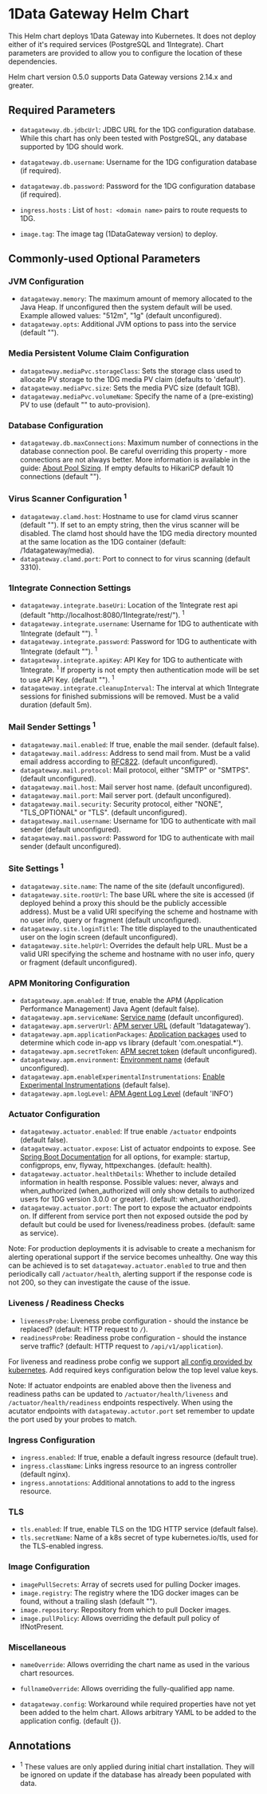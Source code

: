# 1Data Gateway Helm Chart

This Helm chart deploys 1Data Gateway into Kubernetes.
It does not deploy either of it's required services (PostgreSQL and 1Integrate).
Chart parameters are provided to allow you to configure the location of these dependencies.

Helm chart version 0.5.0 supports Data Gateway versions 2.14.x and greater.

## Required Parameters

* `datagateway.db.jdbcUrl`: JDBC URL for the 1DG configuration database.
    While this chart has only been tested with PostgreSQL, any database supported by 1DG should work.
* `datagateway.db.username`: Username for the 1DG configuration database (if required).
* `datagateway.db.password`: Password for the 1DG configuration database (if required).


* `ingress.hosts` : List of `host: <domain name>` pairs to route requests to 1DG.


* `image.tag`: The image tag (1DataGateway version) to deploy.

## Commonly-used Optional Parameters

### JVM Configuration

* `datagateway.memory`: The maximum amount of memory allocated to the Java Heap.
    If unconfigured then the system default will be used.
    Example allowed values: "512m", "1g" (default unconfigured).
* `datagateway.opts`: Additional JVM options to pass into the service (default "").

### Media Persistent Volume Claim Configuration

* `datagateway.mediaPvc.storageClass`: Sets the storage class used to allocate PV storage to the 1DG media PV claim (defaults to 'default').
* `datagateway.mediaPvc.size`: Sets the media PVC size (default 1GB).
* `datagateway.mediaPvc.volumeName`: Specify the name of a (pre-existing) PV to use (default "" to auto-provision).

### Database Configuration

* `datagateway.db.maxConnections`: Maximum number of connections in the database connection pool.
    Be careful overriding this property - more connections are not always better.
    More information is available in the guide: [About Pool Sizing](https://github.com/brettwooldridge/HikariCP/wiki/About-Pool-Sizing).
    If empty defaults to HikariCP default 10 connections (default "").

### Virus Scanner Configuration <sup>1</sup>

* `datagateway.clamd.host`: Hostname to use for clamd virus scanner (default "").
    If set to an empty string, then the virus scanner will be disabled.
    The clamd host should have the 1DG media directory mounted at the same location as the 1DG container (default: /1datagateway/media).
* `datagateway.clamd.port`: Port to connect to for virus scanning (default 3310).

### 1Integrate Connection Settings

* `datagateway.integrate.baseUri`: Location of the 1Integrate rest api (default "http://localhost:8080/1Integrate/rest/"). <sup>1</sup>
* `datagateway.integrate.username`: Username for 1DG to authenticate with 1Integrate (default ""). <sup>1</sup>
* `datagateway.integrate.password`: Password for 1DG to authenticate with 1Integrate (default ""). <sup>1</sup>
* `datagateway.integrate.apiKey`: API Key for 1DG to authenticate with 1Integrate. <sup>1</sup>
    If property is not empty then authentication mode will be set to use API Key. (default ""). <sup>1</sup>
* `datagateway.integrate.cleanupInterval`: The interval at which 1Integrate sessions for finished submissions will be removed.
    Must be a valid duration (default 5m).

### Mail Sender Settings <sup>1</sup>

* `datagateway.mail.enabled`: If true, enable the mail sender. (default false).
* `datagateway.mail.address`: Address to send mail from.
    Must be a valid email address according to [RFC822](https://www.ietf.org/rfc/rfc822.txt). (default unconfigured).
* `datagateway.mail.protocol`: Mail protocol, either "SMTP" or "SMTPS". (default unconfigured).
* `datagateway.mail.host`: Mail server host name. (default unconfigured).
* `datagateway.mail.port`: Mail server port. (default unconfigured).
* `datagateway.mail.security`: Security protocol, either "NONE", "TLS_OPTIONAL" or "TLS". (default unconfigured).
* `datagateway.mail.username`: Username for 1DG to authenticate with mail sender (default unconfigured).
* `datagateway.mail.password`: Password for 1DG to authenticate with mail sender (default unconfigured).

### Site Settings <sup>1</sup>

* `datagateway.site.name`: The name of the site (default unconfigured).
* `datagateway.site.rootUrl`: The base URL where the site is accessed (if deployed behind a proxy this should be the publicly accessible address).
    Must be a valid URI specifying the scheme and hostname with no user info, query or fragment (default unconfigured).
* `datagateway.site.loginTitle`: The title displayed to the unauthenticated user on the login screen (default unconfigured).
* `datagateway.site.helpUrl`: Overrides the default help URL.
    Must be a valid URI specifying the scheme and hostname with no user info, query or fragment (default unconfigured).

### APM Monitoring Configuration

* `datagateway.apm.enabled`: If true, enable the APM (Application Performance Management) Java Agent (default false).
* `datagateway.apm.serviceName`: [Service name](https://www.elastic.co/guide/en/apm/agent/java/current/config-core.html#config-service-name) (default unconfigured).
* `datagateway.apm.serverUrl`: [APM server URL](https://www.elastic.co/guide/en/apm/agent/java/current/config-reporter.html#config-server-url) (default '1datagateway').
* `datagateway.apm.applicationPackages`: [Application packages](https://www.elastic.co/guide/en/apm/agent/java/current/config-stacktrace.html#config-application-packages) used to determine which code in-app vs library (default 'com.onespatial.*').
* `datagateway.apm.secretToken`: [APM secret token](https://www.elastic.co/guide/en/apm/agent/java/current/config-reporter.html#config-secret-token) (default unconfigured).
* `datagateway.apm.environment`: [Environment name](https://www.elastic.co/guide/en/apm/agent/java/current/config-core.html#config-environment) (default unconfigured).
* `datagateway.apm.enableExperimentalInstrumentations`: [Enable Experimental Instrumentations](https://www.elastic.co/guide/en/apm/agent/java/current/config-core.html#config-enable-experimental-instrumentations) (default false).
* `datagateway.apm.logLevel`: [APM Agent Log Level](https://www.elastic.co/guide/en/apm/agent/java/current/config-logging.html#config-log-level) (default 'INFO')

### Actuator Configuration

* `datagateway.actuator.enabled`: If true enable `/actuator` endpoints (default false).
* `datagateway.actuator.expose`: List of actuator endpoints to expose.
    See [Spring Boot Documentation](https://docs.spring.io/spring-boot/reference/actuator/endpoints.html) for all options, for example: startup, configprops, env, flyway, httpexchanges. (default: health).
* `datagateway.actuator.healthDetails`: Whether to include detailed information in health response.
    Possible values: never, always and when_authorized (when_authorized will only show details to authorized users for 1DG version 3.0.0 or greater). (default: when_authorized).
* `datagateway.actuator.port`: The port to expose the actuator endpoints on.
    If different from service port then not exposed outside the pod by default but could be used for liveness/readiness probes. (default: same as service).

Note: For production deployments it is advisable to create a mechanism for alerting operational support if the service becomes unhealthy.
One way this can be achieved is to set `datagateway.actuator.enabled` to true and then periodically call `/actuator/health`, alerting support if the response code is not 200, so they can investigate the cause of the issue.

### Liveness / Readiness Checks

* `livenessProbe`: Liveness probe configuration - should the instance be replaced? (default: HTTP request to `/`).
* `readinessProbe`: Readiness probe configuration - should the instance serve traffic? (default: HTTP request to `/api/v1/application`).

For liveness and readiness probe config we support [all config provided by kubernetes](https://kubernetes.io/docs/tasks/configure-pod-container/configure-liveness-readiness-startup-probes/).
Add required keys configuration below the top level value keys.

Note: If actuator endpoints are enabled above then the liveness and readiness paths can be updated to `/actuator/health/liveness` and `/actuator/health/readiness` endpoints respectively.
When using the acutator endpoints with `datagateway.actutor.port` set remember to update the port used by your probes to match.

### Ingress Configuration

* `ingress.enabled`: If true, enable a default ingress resource (default true).
* `ingress.className`: Links ingress resource to an ingress controller (default nginx).
* `ingress.annotations`: Additional annotations to add to the ingress resource.

### TLS

* `tls.enabled`: If true, enable TLS on the 1DG HTTP service (default false).
* `tls.secretName`: Name of a k8s secret of type kubernetes.io/tls, used for the TLS-enabled ingress.

### Image Configuration

* `imagePullSecrets`: Array of secrets used for pulling Docker images.
* `image.registry`: The registry where the 1DG docker images can be found, without a trailing slash (default "").
* `image.repository`: Repository from which to pull Docker images.
* `image.pullPolicy`: Allows overriding the default pull policy of IfNotPresent.

### Miscellaneous

* `nameOverride`: Allows overriding the chart name as used in the various chart resources.
* `fullnameOverride`: Allows overriding the fully-qualified app name.

* `datagateway.config`: Workaround while required properties have not yet been added to the helm chart. Allows arbitrary YAML to be added to the application config. (default {}).

## Annotations
*  <sup>1</sup> These values are only applied during initial chart installation.
They will be ignored on update if the database has already been populated with data.